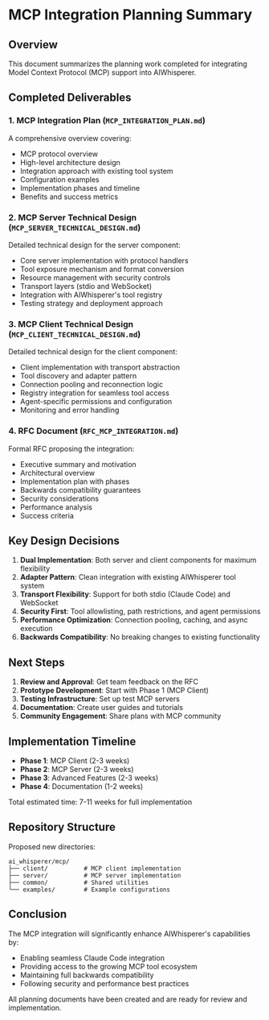 # MCP Integration Planning Summary

## Overview

This document summarizes the planning work completed for integrating Model Context Protocol (MCP) support into AIWhisperer.

## Completed Deliverables

### 1. MCP Integration Plan (`MCP_INTEGRATION_PLAN.md`)
A comprehensive overview covering:
- MCP protocol overview
- High-level architecture design
- Integration approach with existing tool system
- Configuration examples
- Implementation phases and timeline
- Benefits and success metrics

### 2. MCP Server Technical Design (`MCP_SERVER_TECHNICAL_DESIGN.md`)
Detailed technical design for the server component:
- Core server implementation with protocol handlers
- Tool exposure mechanism and format conversion
- Resource management with security controls
- Transport layers (stdio and WebSocket)
- Integration with AIWhisperer's tool registry
- Testing strategy and deployment approach

### 3. MCP Client Technical Design (`MCP_CLIENT_TECHNICAL_DESIGN.md`)
Detailed technical design for the client component:
- Client implementation with transport abstraction
- Tool discovery and adapter pattern
- Connection pooling and reconnection logic
- Registry integration for seamless tool access
- Agent-specific permissions and configuration
- Monitoring and error handling

### 4. RFC Document (`RFC_MCP_INTEGRATION.md`)
Formal RFC proposing the integration:
- Executive summary and motivation
- Architectural overview
- Implementation plan with phases
- Backwards compatibility guarantees
- Security considerations
- Performance analysis
- Success criteria

## Key Design Decisions

1. **Dual Implementation**: Both server and client components for maximum flexibility
2. **Adapter Pattern**: Clean integration with existing AIWhisperer tool system
3. **Transport Flexibility**: Support for both stdio (Claude Code) and WebSocket
4. **Security First**: Tool allowlisting, path restrictions, and agent permissions
5. **Performance Optimization**: Connection pooling, caching, and async execution
6. **Backwards Compatibility**: No breaking changes to existing functionality

## Next Steps

1. **Review and Approval**: Get team feedback on the RFC
2. **Prototype Development**: Start with Phase 1 (MCP Client)
3. **Testing Infrastructure**: Set up test MCP servers
4. **Documentation**: Create user guides and tutorials
5. **Community Engagement**: Share plans with MCP community

## Implementation Timeline

- **Phase 1**: MCP Client (2-3 weeks)
- **Phase 2**: MCP Server (2-3 weeks)  
- **Phase 3**: Advanced Features (2-3 weeks)
- **Phase 4**: Documentation (1-2 weeks)

Total estimated time: 7-11 weeks for full implementation

## Repository Structure

Proposed new directories:
```
ai_whisperer/mcp/
├── client/          # MCP client implementation
├── server/          # MCP server implementation
├── common/          # Shared utilities
└── examples/        # Example configurations
```

## Conclusion

The MCP integration will significantly enhance AIWhisperer's capabilities by:
- Enabling seamless Claude Code integration
- Providing access to the growing MCP tool ecosystem
- Maintaining full backwards compatibility
- Following security and performance best practices

All planning documents have been created and are ready for review and implementation.